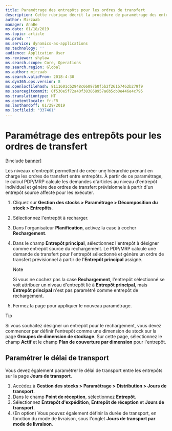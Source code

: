 ```yaml
---
title: Paramétrage des entrepôts pour les ordres de transfert
description: Cette rubrique décrit la procédure de paramétrage des entrepôts pour les ordres de transfert.
author: Mirzaab
manager: AnnBe
ms.date: 01/18/2019
ms.topic: article
ms.prod: ''
ms.service: dynamics-ax-applications
ms.technology: ''
audience: Application User
ms.reviewer: shylaw
ms.search.scope: Core, Operations
ms.search.region: Global
ms.author: mirzaab
ms.search.validFrom: 2018-4-30
ms.dyn365.ops.version: 8
ms.openlocfilehash: 8111601cb2948c66097b0f5b2f261b7462b279f9
ms.sourcegitcommit: 0f530e5f72a40f383868957a6b5cb0e446e4c795
ms.translationtype: HT
ms.contentlocale: fr-FR
ms.lasthandoff: 01/29/2019
ms.locfileid: "337461"
---
```

# <a name="set-up-warehouses-for-transfer-orders"></a>Paramétrage des entrepôts pour les ordres de transfert 

[!include [banner](../includes/banner.md)]

Les niveaux d'entrepôt permettent de créer une hiérarchie prenant en charge les ordres de transfert entre entrepôts. À partir de ce paramétrage, le calcul PDP/MRP calcule les demandes d'articles au niveau d'entrepôt individuel et génère des ordres de transfert prévisionnels à partir d'un entrepôt source affecté pour les exécuter.

1.  Cliquez sur **Gestion des stocks > Paramétrage > Décomposition du stock > Entrepôts**.

2.  Sélectionnez l'entrepôt à recharger.

3.  Dans l'organisateur **Planification**, activez la case à cocher **Rechargement**.

4.  Dans le champ **Entrepôt principal**, sélectionnez l'entrepôt à désigner comme entrepôt source du rechargement. Le PDP/MRP calcule une demande de transfert pour l'entrepôt sélectionné et génère un ordre de transfert prévisionnel à partir de l'**Entrepôt principal** assigné.
   
    > [!NOTE]
    > <P>Si vous ne cochez pas la case <STRONG>Rechargement</STRONG>, l'entrepôt sélectionné se voit attribuer un niveau d'entrepôt lié à <STRONG>Entrepôt principal</STRONG>, mais <STRONG>Entrepôt principal</STRONG> n'est pas paramétré comme entrepôt de rechargement.</P>

5.  Fermez la page pour appliquer le nouveau paramétrage.


> [!TIP]
> <P>Si vous souhaitez désigner un entrepôt pour le rechargement, vous devez commencer par définir l'entrepôt comme une dimension de stock sur la page <STRONG>Groupes de dimension de stockage</STRONG>. Sur cette page, sélectionnez le champ <STRONG>Actif</STRONG> et le champ <STRONG>Plan de couverture par dimension</STRONG> pour l'entrepôt.</P>

## <a name="set-up-transport-lead-time"></a>Paramétrer le délai de transport

Vous devez également paramétrer le délai de transport entre les entrepôts sur la page **Jours de transport**. 
1. Accédez à **Gestion des stocks > Paramétrage > Distribution > Jours de transport**.
2. Dans le champ **Point de réception**, sélectionnez **Entrepôt**.
3. Sélectionnez **Entrepôt d'expédition**, **Entrepôt de réception** et **Jours de transport**. 
4. (En option) Vous pouvez également définir la durée de transport, en fonction du mode de livraison, sous l'onglet **Jours de transport par mode de livraison**.
